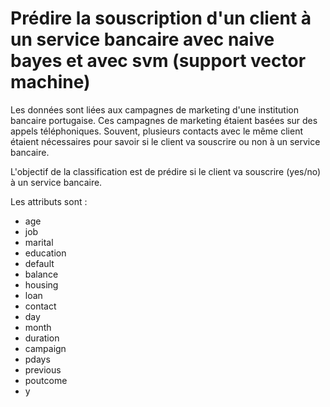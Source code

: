 # Prédire la souscription d'un client à un service bancaire avec naive bayes et avec svm (support vector machine)
Les données sont liées aux campagnes de marketing d'une institution bancaire portugaise. Ces campagnes de marketing étaient basées sur des appels téléphoniques. Souvent, plusieurs contacts avec le même client étaient nécessaires pour savoir si le client va souscrire ou non à un service bancaire. 

L'objectif de la classification est de prédire si le client va souscrire (yes/no) à un service bancaire.

Les attributs sont :

- age     
- job
- marital
- education
- default
- balance
- housing  
- loan
- contact 
- day    
- month
- duration
- campaign
- pdays 
- previous
- poutcome
- y
